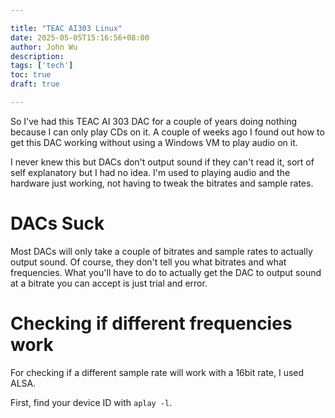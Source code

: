 ```yaml
---

title: "TEAC AI303 Linux"
date: 2025-05-05T15:16:56+08:00
author: John Wu
description:
tags: ['tech']
toc: true
draft: true

---
```


So I've had this TEAC AI 303 DAC for a couple of years doing nothing because I can only play CDs on it.
A couple of weeks ago I found out how to get this DAC working without using a Windows VM to play audio on it.

I never knew this but DACs don't output sound if they can't read it, sort of self explanatory but I had no idea.
I'm used to playing audio and the hardware just working, not having to tweak the bitrates and sample rates.

# DACs Suck
Most DACs will only take a couple of bitrates and sample rates to actually output sound.
Of course, they don't tell you what bitrates and what frequencies.
What you'll have to do to actually get the DAC to output sound at a bitrate you can accept is just trial and error.

# Checking if different frequencies work
For checking if a different sample rate will work with a 16bit rate, I used ALSA.

First, find your device ID with `aplay -l`.
